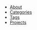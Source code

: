 <ul class="navigation">
  <li><a href="{{ site.url }}/about/">About</a></li>
  <li><a href="{{ site.url }}/categories/">Categories</a></li>
  <li><a href="{{ site.url }}/tags/">Tags</a></li>
  <li><a href="#">Projects</a></li>
</ul>
